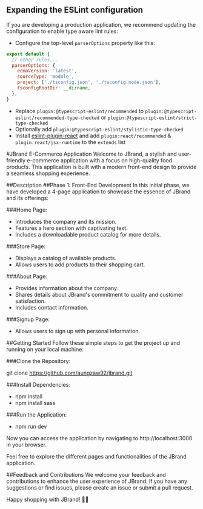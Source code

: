 ## Expanding the ESLint configuration

If you are developing a production application, we recommend updating the configuration to enable type aware lint rules:

- Configure the top-level `parserOptions` property like this:

```js
export default {
  // other rules...
  parserOptions: {
    ecmaVersion: 'latest',
    sourceType: 'module',
    project: ['./tsconfig.json', './tsconfig.node.json'],
    tsconfigRootDir: __dirname,
  },
}
```

- Replace `plugin:@typescript-eslint/recommended` to `plugin:@typescript-eslint/recommended-type-checked` or `plugin:@typescript-eslint/strict-type-checked`
- Optionally add `plugin:@typescript-eslint/stylistic-type-checked`
- Install [eslint-plugin-react](https://github.com/jsx-eslint/eslint-plugin-react) and add `plugin:react/recommended` & `plugin:react/jsx-runtime` to the `extends` list



#JBrand E-Commerce Application
Welcome to JBrand, a stylish and user-friendly e-commerce application with a focus on high-quality food products. This application is built with a modern front-end design to provide a seamless shopping experience.

##Description
##Phase 1: Front-End Development
In this initial phase, we have developed a 4-page application to showcase the essence of JBrand and its offerings:

###Home Page:

- Introduces the company and its mission.
- Features a hero section with captivating text.
- Includes a downloadable product catalog for more details.

###Store Page:

- Displays a catalog of available products.
- Allows users to add products to their shopping cart.

###About Page:

- Provides information about the company.
- Shares details about JBrand's commitment to quality and customer satisfaction.
- Includes contact information.

###Signup Page:

- Allows users to sign up with personal information.

##Getting Started
Follow these simple steps to get the project up and running on your local machine:

###Clone the Repository:


git clone https://github.com/aungzaw92/jbrand.git

###Install Dependencies:


- npm install
- npm install sass

###Run the Application:


- npm run dev

Now you can access the application by navigating to http://localhost:3000 in your browser.

Feel free to explore the different pages and functionalities of the JBrand application.

##Feedback and Contributions
We welcome your feedback and contributions to enhance the user experience of JBrand. If you have any suggestions or find issues, please create an issue or submit a pull request.

Happy shopping with JBrand! 🛒🌟